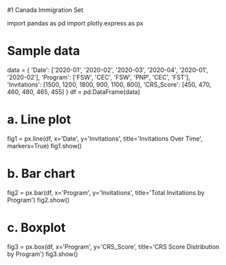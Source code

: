 #1 Canada Immigration Set

import pandas as pd
import plotly.express as px

# Sample data
data = {
    'Date': ['2020-01', '2020-02', '2020-03', '2020-04', '2020-01', '2020-02'],
    'Program': ['FSW', 'CEC', 'FSW', 'PNP', 'CEC', 'FST'],
    'Invitations': [1500, 1200, 1800, 900, 1100, 800],
    'CRS_Score': [450, 470, 460, 480, 465, 455]
}
df = pd.DataFrame(data)

# a. Line plot
fig1 = px.line(df, x='Date', y='Invitations', title='Invitations Over Time', markers=True)
fig1.show()

# b. Bar chart
fig2 = px.bar(df, x='Program', y='Invitations', title='Total Invitations by Program')
fig2.show()

# c. Boxplot
fig3 = px.box(df, x='Program', y='CRS_Score', title='CRS Score Distribution by Program')
fig3.show()
